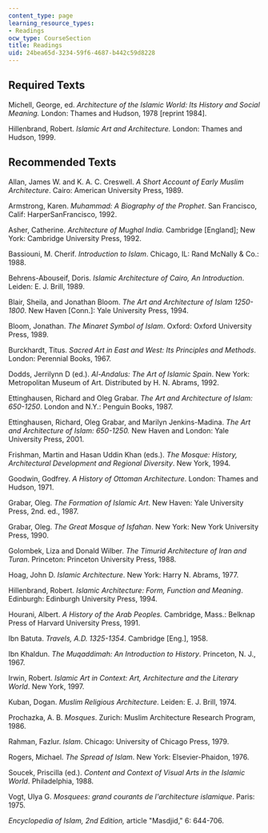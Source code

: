 ```yaml
---
content_type: page
learning_resource_types:
- Readings
ocw_type: CourseSection
title: Readings
uid: 24bea65d-3234-59f6-4687-b442c59d8228
---
```


Required Texts
--------------

Michell, George, ed. _Architecture of the Islamic World: Its History and Social Meaning._ London: Thames and Hudson, 1978 \[reprint 1984\].

Hillenbrand, Robert. _Islamic Art and Architecture._ London: Thames and Hudson, 1999.

Recommended Texts
-----------------

Allan, James W. and K. A. C. Creswell. _A Short Account of Early Muslim Architecture_. Cairo: American University Press, 1989.

Armstrong, Karen. _Muhammad: A Biography of the Prophet_. San Francisco, Calif: HarperSanFrancisco, 1992.

Asher, Catherine. _Architecture of Mughal India._ Cambridge \[England\]; New York: Cambridge University Press, 1992.

Bassiouni, M. Cherif. _Introduction to Islam_. Chicago, IL: Rand McNally & Co.: 1988.

Behrens-Abouseif, Doris. _Islamic Architecture of Cairo, An Introduction_. Leiden: E. J. Brill, 1989.

Blair, Sheila, and Jonathan Bloom. _The Art and Architecture of Islam 1250-1800_. New Haven \[Conn.\]: Yale University Press, 1994.

Bloom, Jonathan. _The Minaret Symbol of Islam_. Oxford: Oxford University Press, 1989.

Burckhardt, Titus. _Sacred Art in East and West: Its Principles and Methods_. London: Perennial Books, 1967.

Dodds, Jerrilynn D (ed.). _Al-Andalus: The Art of Islamic Spain_. New York: Metropolitan Museum of Art. Distributed by H. N. Abrams, 1992.

Ettinghausen, Richard and Oleg Grabar. _The Art and Architecture of Islam: 650-1250_. London and N.Y.: Penguin Books, 1987.

Ettinghausen, Richard, Oleg Grabar, and Marilyn Jenkins-Madina. _The Art and Architecture of Islam: 650-1250._ New Haven and London: Yale University Press, 2001.

Frishman, Martin and Hasan Uddin Khan (eds.). _The Mosque: History, Architectural Development and Regional Diversity_. New York, 1994.

Goodwin, Godfrey. _A History of Ottoman Architecture_. London: Thames and Hudson, 1971.

Grabar, Oleg. _The Formation of Islamic Art_. New Haven: Yale University Press, 2nd. ed., 1987.

Grabar, Oleg. _The Great Mosque of Isfahan_. New York: New York University Press, 1990.

Golombek, Liza and Donald Wilber. _The Timurid Architecture of Iran and Turan_. Princeton: Princeton University Press, 1988.

Hoag, John D. _Islamic Architecture_. New York: Harry N. Abrams, 1977.

Hillenbrand, Robert. _Islamic Architecture: Form, Function and Meaning_. Edinburgh: Edinburgh University Press, 1994.

Hourani, Albert. _A History of the Arab Peoples._ Cambridge, Mass.: Belknap Press of Harvard University Press, 1991.

Ibn Batuta. _Travels, A.D. 1325-1354_. Cambridge \[Eng.\], 1958.

Ibn Khaldun. _The Muqaddimah: An Introduction to History_. Princeton, N. J., 1967.

Irwin, Robert. _Islamic Art in Context: Art, Architecture and the Literary World_. New York, 1997.

Kuban, Dogan. _Muslim Religious Architecture_. Leiden: E. J. Brill, 1974.

Prochazka, A. B. _Mosques_. Zurich: Muslim Architecture Research Program, 1986.

Rahman, Fazlur. _Islam_. Chicago: University of Chicago Press, 1979.

Rogers, Michael. _The Spread of Islam_. New York: Elsevier-Phaidon, 1976.

Soucek, Priscilla (ed.). _Content and Context of Visual Arts in the Islamic World_. Philadelphia, 1988.

Vogt, Ulya G. _Mosquees: grand courants de l'architecture islamique_. Paris: 1975.

_Encyclopedia of Islam, 2nd Edition,_ article "Masdjid," 6: 644-706.